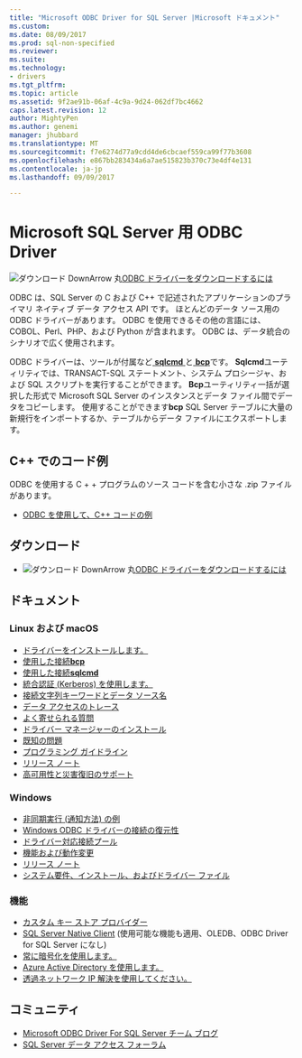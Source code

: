 ```yaml
---
title: "Microsoft ODBC Driver for SQL Server |Microsoft ドキュメント"
ms.custom: 
ms.date: 08/09/2017
ms.prod: sql-non-specified
ms.reviewer: 
ms.suite: 
ms.technology:
- drivers
ms.tgt_pltfrm: 
ms.topic: article
ms.assetid: 9f2ae91b-06af-4c9a-9d24-062df7bc4662
caps.latest.revision: 12
author: MightyPen
ms.author: genemi
manager: jhubbard
ms.translationtype: MT
ms.sourcegitcommit: f7e6274d77a9cdd4de6cbcaef559ca99f77b3608
ms.openlocfilehash: e867bb283434a6a7ae515823b370c73e4df4e131
ms.contentlocale: ja-jp
ms.lasthandoff: 09/09/2017

---
```

# <a name="microsoft-odbc-driver-for-sql-server"></a>Microsoft SQL Server 用 ODBC Driver

![ダウンロード DownArrow 丸](../../ssdt/media/download.png)[ODBC ドライバーをダウンロードするには](../sql-connection-libraries.md#anchor-20-drivers-relational-access)

ODBC は、SQL Server の C および C++ で記述されたアプリケーションのプライマリ ネイティブ データ アクセス API です。 ほとんどのデータ ソース用の ODBC ドライバーがあります。 ODBC を使用できるその他の言語には、COBOL、Perl、PHP、および Python が含まれます。 ODBC は、データ統合のシナリオで広く使用されます。

ODBC ドライバーは、ツールが付属など[ **sqlcmd** ](https://msdn.microsoft.com/library/ms162773.aspx)と[ **bcp**](https://msdn.microsoft.com/library/ms162802.aspx)です。 **Sqlcmd**ユーティリティでは、TRANSACT-SQL ステートメント、システム プロシージャ、および SQL スクリプトを実行することができます。 **Bcp**ユーティリティ一括が選択した形式で Microsoft SQL Server のインスタンスとデータ ファイル間でデータをコピーします。 使用することができます**bcp** SQL Server テーブルに大量の新規行をインポートするか、テーブルからデータ ファイルにエクスポートします。  

## <a name="code-example-in-c"></a>C++ でのコード例

ODBC を使用する C + + プログラムのソース コードを含む小さな .zip ファイルがあります。

- [ODBC を使用して、C++ コードの例](../../odbc/reference/sample-odbc-program.md)

## <a name="download"></a>ダウンロード

- ![ダウンロード DownArrow 丸](../../ssdt/media/download.png)[ODBC ドライバーをダウンロードするには](../sql-connection-libraries.md#anchor-20-drivers-relational-access)

## <a name="documentation"></a>ドキュメント  

### <a name="linux-and-macos"></a>Linux および macOS

- [ドライバーをインストールします。](../../connect/odbc/linux-mac/installing-the-microsoft-odbc-driver-for-sql-server.md)
- [使用した接続**bcp**](../../connect/odbc/linux-mac/connecting-with-bcp.md)
- [使用した接続**sqlcmd**](../../connect/odbc/linux-mac/connecting-with-sqlcmd.md)
- [統合認証 (Kerberos) を使用します。](../../connect/odbc/linux-mac/using-integrated-authentication.md)
- [接続文字列キーワードとデータ ソース名](../../connect/odbc/linux-mac/connection-string-keywords-and-data-source-names-dsns.md)
- [データ アクセスのトレース](../../connect/odbc/linux-mac/data-access-tracing-with-the-odbc-driver-on-linux.md)
- [よく寄せられる質問](../../connect/odbc/linux-mac/frequently-asked-questions-faq-for-odbc-linux.md)
- [ドライバー マネージャーのインストール](../../connect/odbc/linux-mac/installing-the-driver-manager.md)
- [既知の問題](../../connect/odbc/linux-mac/known-issues-in-this-version-of-the-driver.md)
- [プログラミング ガイドライン](../../connect/odbc/linux-mac/programming-guidelines.md)
- [リリース ノート](../../connect/odbc/linux-mac/release-notes.md)
- [高可用性と災害復旧のサポート](../../connect/odbc/linux-mac/odbc-driver-on-linux-support-for-high-availability-disaster-recovery.md)

### <a name="windows"></a>Windows

- [非同期実行 (通知方法) の例](../../connect/odbc/windows/asynchronous-execution-notification-method-sample.md)
- [Windows ODBC ドライバーの接続の復元性](../../connect/odbc/windows/connection-resiliency-in-the-windows-odbc-driver.md)
- [ドライバー対応接続プール](../../connect/odbc/windows/driver-aware-connection-pooling-in-the-odbc-driver-for-sql-server.md)
- [機能および動作変更](../../connect/odbc/windows/features-of-the-microsoft-odbc-driver-for-sql-server-on-windows.md)
- [リリース ノート](../../connect/odbc/windows/release-notes.md)
- [システム要件、インストール、およびドライバー ファイル](../../connect/odbc/windows/system-requirements-installation-and-driver-files.md)

### <a name="features"></a>機能

- [カスタム キー ストア プロバイダー](../../connect/odbc/custom-keystore-providers.md)
- [SQL Server Native Client](../../relational-databases/native-client/features/sql-server-native-client-features.md) (使用可能な機能も適用、OLEDB、ODBC Driver for SQL Server になし)
- [常に暗号化を使用します。](../../connect/odbc/using-always-encrypted-with-the-odbc-driver.md)
- [Azure Active Directory を使用します。](../../connect/odbc/using-azure-active-directory.md)
- [透過ネットワーク IP 解決を使用してください。](../../connect/odbc/using-transparent-network-ip-resolution.md)

## <a name="community"></a>コミュニティ  
- [Microsoft ODBC Driver For SQL Server チーム ブログ](http://blogs.msdn.com/sqlnativeclient/default.aspx)  
- [SQL Server データ アクセス フォーラム](http://social.technet.microsoft.com/Forums/en/sqldataaccess/threads)  

